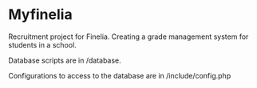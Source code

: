 # Myfinelia

Recruitment project for Finelia.
Creating a grade management system for students in a school.

Database scripts are in /database.

Configurations to access to the database are in /include/config.php
